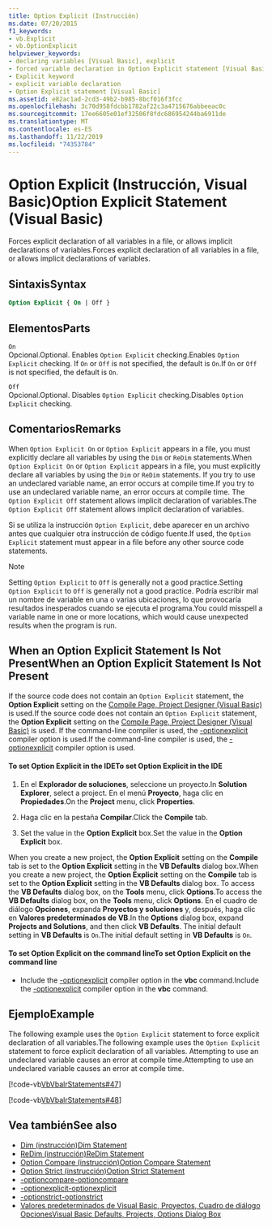 ```yaml
---
title: Option Explicit (Instrucción)
ms.date: 07/20/2015
f1_keywords:
- vb.Explicit
- vb.OptionExplicit
helpviewer_keywords:
- declaring variables [Visual Basic], explicit
- forced variable declaration in Option Explicit statement [Visual Basic]
- Explicit keyword
- explicit variable declaration
- Option Explicit statement [Visual Basic]
ms.assetid: e82ac1ad-2cd3-49b2-b985-8bcf016f3fcc
ms.openlocfilehash: 3c70d958fdcbb1782af22c3a4715676abbeeac0c
ms.sourcegitcommit: 17ee6605e01ef32506f8fdc686954244ba6911de
ms.translationtype: MT
ms.contentlocale: es-ES
ms.lasthandoff: 11/22/2019
ms.locfileid: "74353784"
---
```

# <a name="option-explicit-statement-visual-basic"></a><span data-ttu-id="a374f-102">Option Explicit (Instrucción, Visual Basic)</span><span class="sxs-lookup"><span data-stu-id="a374f-102">Option Explicit Statement (Visual Basic)</span></span>
<span data-ttu-id="a374f-103">Forces explicit declaration of all variables in a file, or allows implicit declarations of variables.</span><span class="sxs-lookup"><span data-stu-id="a374f-103">Forces explicit declaration of all variables in a file, or allows implicit declarations of variables.</span></span>  
  
## <a name="syntax"></a><span data-ttu-id="a374f-104">Sintaxis</span><span class="sxs-lookup"><span data-stu-id="a374f-104">Syntax</span></span>  
  
```vb  
Option Explicit { On | Off }  
```  
  
## <a name="parts"></a><span data-ttu-id="a374f-105">Elementos</span><span class="sxs-lookup"><span data-stu-id="a374f-105">Parts</span></span>  
 `On`  
 <span data-ttu-id="a374f-106">Opcional.</span><span class="sxs-lookup"><span data-stu-id="a374f-106">Optional.</span></span> <span data-ttu-id="a374f-107">Enables `Option Explicit` checking.</span><span class="sxs-lookup"><span data-stu-id="a374f-107">Enables `Option Explicit` checking.</span></span> <span data-ttu-id="a374f-108">If `On` or `Off` is not specified, the default is `On`.</span><span class="sxs-lookup"><span data-stu-id="a374f-108">If `On` or `Off` is not specified, the default is `On`.</span></span>  
  
 `Off`  
 <span data-ttu-id="a374f-109">Opcional.</span><span class="sxs-lookup"><span data-stu-id="a374f-109">Optional.</span></span> <span data-ttu-id="a374f-110">Disables `Option Explicit` checking.</span><span class="sxs-lookup"><span data-stu-id="a374f-110">Disables `Option Explicit` checking.</span></span>  
  
## <a name="remarks"></a><span data-ttu-id="a374f-111">Comentarios</span><span class="sxs-lookup"><span data-stu-id="a374f-111">Remarks</span></span>  
 <span data-ttu-id="a374f-112">When `Option Explicit On` or `Option Explicit` appears in a file, you must explicitly declare all variables by using the `Dim` or `ReDim` statements.</span><span class="sxs-lookup"><span data-stu-id="a374f-112">When `Option Explicit On` or `Option Explicit` appears in a file, you must explicitly declare all variables by using the `Dim` or `ReDim` statements.</span></span> <span data-ttu-id="a374f-113">If you try to use an undeclared variable name, an error occurs at compile time.</span><span class="sxs-lookup"><span data-stu-id="a374f-113">If you try to use an undeclared variable name, an error occurs at compile time.</span></span> <span data-ttu-id="a374f-114">The `Option Explicit Off` statement allows implicit declaration of variables.</span><span class="sxs-lookup"><span data-stu-id="a374f-114">The `Option Explicit Off` statement allows implicit declaration of variables.</span></span>  
  
 <span data-ttu-id="a374f-115">Si se utiliza la instrucción `Option Explicit`, debe aparecer en un archivo antes que cualquier otra instrucción de código fuente.</span><span class="sxs-lookup"><span data-stu-id="a374f-115">If used, the `Option Explicit` statement must appear in a file before any other source code statements.</span></span>  
  
> [!NOTE]
> <span data-ttu-id="a374f-116">Setting `Option Explicit` to `Off` is generally not a good practice.</span><span class="sxs-lookup"><span data-stu-id="a374f-116">Setting `Option Explicit` to `Off` is generally not a good practice.</span></span> <span data-ttu-id="a374f-117">Podría escribir mal un nombre de variable en una o varias ubicaciones, lo que provocaría resultados inesperados cuando se ejecuta el programa.</span><span class="sxs-lookup"><span data-stu-id="a374f-117">You could misspell a variable name in one or more locations, which would cause unexpected results when the program is run.</span></span>  
  
## <a name="when-an-option-explicit-statement-is-not-present"></a><span data-ttu-id="a374f-118">When an Option Explicit Statement Is Not Present</span><span class="sxs-lookup"><span data-stu-id="a374f-118">When an Option Explicit Statement Is Not Present</span></span>  
 <span data-ttu-id="a374f-119">If the source code does not contain an `Option Explicit` statement, the **Option Explicit** setting on the [Compile Page, Project Designer (Visual Basic)](/visualstudio/ide/reference/compile-page-project-designer-visual-basic) is used.</span><span class="sxs-lookup"><span data-stu-id="a374f-119">If the source code does not contain an `Option Explicit` statement, the **Option Explicit** setting on the [Compile Page, Project Designer (Visual Basic)](/visualstudio/ide/reference/compile-page-project-designer-visual-basic) is used.</span></span> <span data-ttu-id="a374f-120">If the command-line compiler is used, the [-optionexplicit](../../../visual-basic/reference/command-line-compiler/optionexplicit.md) compiler option is used.</span><span class="sxs-lookup"><span data-stu-id="a374f-120">If the command-line compiler is used, the [-optionexplicit](../../../visual-basic/reference/command-line-compiler/optionexplicit.md) compiler option is used.</span></span>  
  
#### <a name="to-set-option-explicit-in-the-ide"></a><span data-ttu-id="a374f-121">To set Option Explicit in the IDE</span><span class="sxs-lookup"><span data-stu-id="a374f-121">To set Option Explicit in the IDE</span></span>  
  
1. <span data-ttu-id="a374f-122">En el **Explorador de soluciones**, seleccione un proyecto.</span><span class="sxs-lookup"><span data-stu-id="a374f-122">In **Solution Explorer**, select a project.</span></span> <span data-ttu-id="a374f-123">En el menú **Proyecto**, haga clic en **Propiedades**.</span><span class="sxs-lookup"><span data-stu-id="a374f-123">On the **Project** menu, click **Properties**.</span></span>  
  
2. <span data-ttu-id="a374f-124">Haga clic en la pestaña **Compilar**.</span><span class="sxs-lookup"><span data-stu-id="a374f-124">Click the **Compile** tab.</span></span>  
  
3. <span data-ttu-id="a374f-125">Set the value in the **Option Explicit** box.</span><span class="sxs-lookup"><span data-stu-id="a374f-125">Set the value in the **Option Explicit** box.</span></span>  
  
 <span data-ttu-id="a374f-126">When you create a new project, the **Option Explicit** setting on the **Compile** tab is set to the **Option Explicit** setting in the **VB Defaults** dialog box.</span><span class="sxs-lookup"><span data-stu-id="a374f-126">When you create a new project, the **Option Explicit** setting on the **Compile** tab is set to the **Option Explicit** setting in the **VB Defaults** dialog box.</span></span> <span data-ttu-id="a374f-127">To access the **VB Defaults** dialog box, on the **Tools** menu, click **Options**.</span><span class="sxs-lookup"><span data-stu-id="a374f-127">To access the **VB Defaults** dialog box, on the **Tools** menu, click **Options**.</span></span> <span data-ttu-id="a374f-128">En el cuadro de diálogo **Opciones**, expanda **Proyectos y soluciones** y, después, haga clic en **Valores predeterminados de VB**.</span><span class="sxs-lookup"><span data-stu-id="a374f-128">In the **Options** dialog box, expand **Projects and Solutions**, and then click **VB Defaults**.</span></span> <span data-ttu-id="a374f-129">The initial default setting in **VB Defaults** is `On`.</span><span class="sxs-lookup"><span data-stu-id="a374f-129">The initial default setting in **VB Defaults** is `On`.</span></span>  
  
#### <a name="to-set-option-explicit-on-the-command-line"></a><span data-ttu-id="a374f-130">To set Option Explicit on the command line</span><span class="sxs-lookup"><span data-stu-id="a374f-130">To set Option Explicit on the command line</span></span>  
  
- <span data-ttu-id="a374f-131">Include the [-optionexplicit](../../../visual-basic/reference/command-line-compiler/optionexplicit.md) compiler option in the **vbc** command.</span><span class="sxs-lookup"><span data-stu-id="a374f-131">Include the [-optionexplicit](../../../visual-basic/reference/command-line-compiler/optionexplicit.md) compiler option in the **vbc** command.</span></span>  
  
## <a name="example"></a><span data-ttu-id="a374f-132">Ejemplo</span><span class="sxs-lookup"><span data-stu-id="a374f-132">Example</span></span>  
 <span data-ttu-id="a374f-133">The following example uses the `Option Explicit` statement to force explicit declaration of all variables.</span><span class="sxs-lookup"><span data-stu-id="a374f-133">The following example uses the `Option Explicit` statement to force explicit declaration of all variables.</span></span> <span data-ttu-id="a374f-134">Attempting to use an undeclared variable causes an error at compile time.</span><span class="sxs-lookup"><span data-stu-id="a374f-134">Attempting to use an undeclared variable causes an error at compile time.</span></span>  
  
 [!code-vb[VbVbalrStatements#47](~/samples/snippets/visualbasic/VS_Snippets_VBCSharp/VbVbalrStatements/VB/Class1.vb#47)]  
  
 [!code-vb[VbVbalrStatements#48](~/samples/snippets/visualbasic/VS_Snippets_VBCSharp/VbVbalrStatements/VB/Class2.vb#48)]  
  
## <a name="see-also"></a><span data-ttu-id="a374f-135">Vea también</span><span class="sxs-lookup"><span data-stu-id="a374f-135">See also</span></span>

- [<span data-ttu-id="a374f-136">Dim (instrucción)</span><span class="sxs-lookup"><span data-stu-id="a374f-136">Dim Statement</span></span>](../../../visual-basic/language-reference/statements/dim-statement.md)
- [<span data-ttu-id="a374f-137">ReDim (instrucción)</span><span class="sxs-lookup"><span data-stu-id="a374f-137">ReDim Statement</span></span>](../../../visual-basic/language-reference/statements/redim-statement.md)
- [<span data-ttu-id="a374f-138">Option Compare (instrucción)</span><span class="sxs-lookup"><span data-stu-id="a374f-138">Option Compare Statement</span></span>](../../../visual-basic/language-reference/statements/option-compare-statement.md)
- [<span data-ttu-id="a374f-139">Option Strict (instrucción)</span><span class="sxs-lookup"><span data-stu-id="a374f-139">Option Strict Statement</span></span>](../../../visual-basic/language-reference/statements/option-strict-statement.md)
- [<span data-ttu-id="a374f-140">-optioncompare</span><span class="sxs-lookup"><span data-stu-id="a374f-140">-optioncompare</span></span>](../../../visual-basic/reference/command-line-compiler/optioncompare.md)
- [<span data-ttu-id="a374f-141">-optionexplicit</span><span class="sxs-lookup"><span data-stu-id="a374f-141">-optionexplicit</span></span>](../../../visual-basic/reference/command-line-compiler/optionexplicit.md)
- [<span data-ttu-id="a374f-142">-optionstrict</span><span class="sxs-lookup"><span data-stu-id="a374f-142">-optionstrict</span></span>](../../../visual-basic/reference/command-line-compiler/optionstrict.md)
- [<span data-ttu-id="a374f-143">Valores predeterminados de Visual Basic, Proyectos, Cuadro de diálogo Opciones</span><span class="sxs-lookup"><span data-stu-id="a374f-143">Visual Basic Defaults, Projects, Options Dialog Box</span></span>](/visualstudio/ide/reference/visual-basic-defaults-projects-options-dialog-box)
